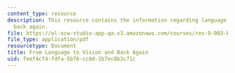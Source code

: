 ```yaml
---
content_type: resource
description: This resource contains the information regarding language to vision and
  back again.
file: https://ol-ocw-studio-app-qa.s3.amazonaws.com/courses/res-9-003-brains-minds-and-machines-summer-course-summer-2015/feef4cf4fdfa5b76cc8d1b7ec8b3c71c_MITRES_9_003SUM15_Lec5-2.pdf
file_type: application/pdf
resourcetype: Document
title: From Language to Vision and Back Again
uid: feef4cf4-fdfa-5b76-cc8d-1b7ec8b3c71c
---
```

